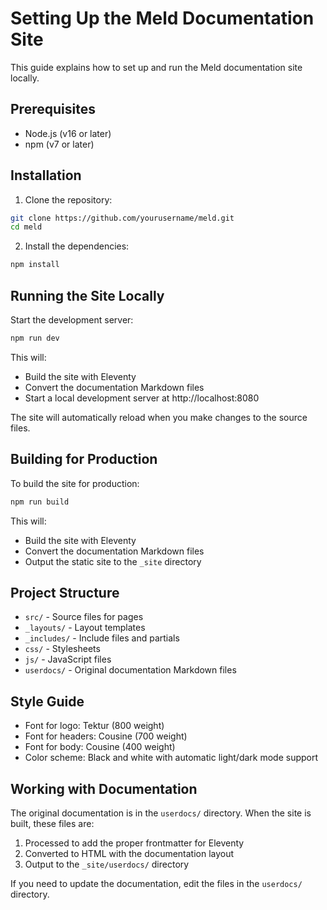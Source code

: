# Setting Up the Meld Documentation Site

This guide explains how to set up and run the Meld documentation site locally.

## Prerequisites

- Node.js (v16 or later)
- npm (v7 or later)

## Installation

1. Clone the repository:

```bash
git clone https://github.com/yourusername/meld.git
cd meld
```

2. Install the dependencies:

```bash
npm install
```

## Running the Site Locally

Start the development server:

```bash
npm run dev
```

This will:
- Build the site with Eleventy
- Convert the documentation Markdown files
- Start a local development server at http://localhost:8080

The site will automatically reload when you make changes to the source files.

## Building for Production

To build the site for production:

```bash
npm run build
```

This will:
- Build the site with Eleventy
- Convert the documentation Markdown files
- Output the static site to the `_site` directory

## Project Structure

- `src/` - Source files for pages
- `_layouts/` - Layout templates
- `_includes/` - Include files and partials
- `css/` - Stylesheets
- `js/` - JavaScript files
- `userdocs/` - Original documentation Markdown files

## Style Guide

- Font for logo: Tektur (800 weight)
- Font for headers: Cousine (700 weight)
- Font for body: Cousine (400 weight)
- Color scheme: Black and white with automatic light/dark mode support

## Working with Documentation

The original documentation is in the `userdocs/` directory. When the site is built, these files are:

1. Processed to add the proper frontmatter for Eleventy
2. Converted to HTML with the documentation layout
3. Output to the `_site/userdocs/` directory

If you need to update the documentation, edit the files in the `userdocs/` directory.